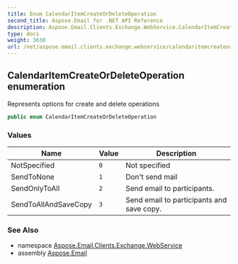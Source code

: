 ```yaml
---
title: Enum CalendarItemCreateOrDeleteOperation
second_title: Aspose.Email for .NET API Reference
description: Aspose.Email.Clients.Exchange.WebService.CalendarItemCreateOrDeleteOperation enum. Represents options for create and delete operations
type: docs
weight: 3630
url: /net/aspose.email.clients.exchange.webservice/calendaritemcreateordeleteoperation/
---
```

## CalendarItemCreateOrDeleteOperation enumeration

Represents options for create and delete operations

```csharp
public enum CalendarItemCreateOrDeleteOperation
```

### Values

| Name | Value | Description |
| --- | --- | --- |
| NotSpecified | `0` | Not specified |
| SendToNone | `1` | Don't send mail |
| SendOnlyToAll | `2` | Send email to participants. |
| SendToAllAndSaveCopy | `3` | Send email to participants and save copy. |

### See Also

* namespace [Aspose.Email.Clients.Exchange.WebService](../../aspose.email.clients.exchange.webservice/)
* assembly [Aspose.Email](../../)



